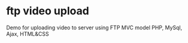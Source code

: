 ftp video upload
===

Demo for uploading video to server using FTP
MVC model
PHP, MySql, Ajax, HTML&CSS
